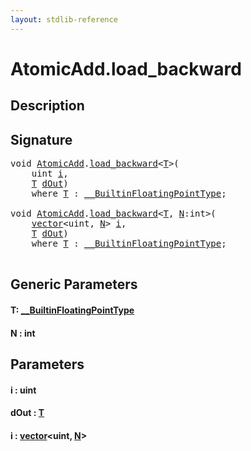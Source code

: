 ```yaml
---
layout: stdlib-reference
---
```


# AtomicAdd\.load\_backward

## Description





## Signature 

<pre>
<span class="code_keyword">void</span> <a href="../types/atomicadd-06/index.html" class="code_type">AtomicAdd</a>.<a href="load_backward.html">load_backward</a>&lt;<a href="load_backward.html#typeparam-T" class="code_type">T</a>&gt;(
    <span class="code_keyword">uint</span> <a href="load_backward.html#decl-i" class="code_param">i</a>,
    <a href="load_backward.html#typeparam-T" class="code_type">T</a> <a href="load_backward.html#decl-dOut" class="code_param">dOut</a>)
    <span class='code_keyword'>where</span> <a href="load_backward.html#typeparam-T" class="code_type">T</a> : <a href="../interfaces/0_builtinfloatingpointtype-029hm/index.html" class="code_type">__BuiltinFloatingPointType</a>;

<span class="code_keyword">void</span> <a href="../types/atomicadd-06/index.html" class="code_type">AtomicAdd</a>.<a href="load_backward.html">load_backward</a>&lt;<a href="load_backward.html#typeparam-T" class="code_type">T</a>, <a href="load_backward.html#decl-N" class="code_var">N</a>:<span class="code_keyword">int</span>&gt;(
    <a href="../types/vector/index.html" class="code_type">vector</a>&lt;<span class="code_keyword">uint</span>, <a href="load_backward.html#decl-N" class="code_var">N</a>&gt; <a href="load_backward.html#decl-i" class="code_param">i</a>,
    <a href="load_backward.html#typeparam-T" class="code_type">T</a> <a href="load_backward.html#decl-dOut" class="code_param">dOut</a>)
    <span class='code_keyword'>where</span> <a href="load_backward.html#typeparam-T" class="code_type">T</a> : <a href="../interfaces/0_builtinfloatingpointtype-029hm/index.html" class="code_type">__BuiltinFloatingPointType</a>;

</pre>

## Generic Parameters

####  <a id="typeparam-T"></a>T: [\_\_BuiltinFloatingPointType](../interfaces/0_builtinfloatingpointtype-029hm/index.html)
####  <a id="decl-N"></a>N  : int

## Parameters

####  <a id="decl-i"></a>i  : uint
####  <a id="decl-dOut"></a>dOut  : [T](load_backward.html#typeparam-T)
####  <a id="decl-i"></a>i  : [vector](../types/vector/index.html)\<uint, [N](../types/vector/index.html#decl-N)\>

